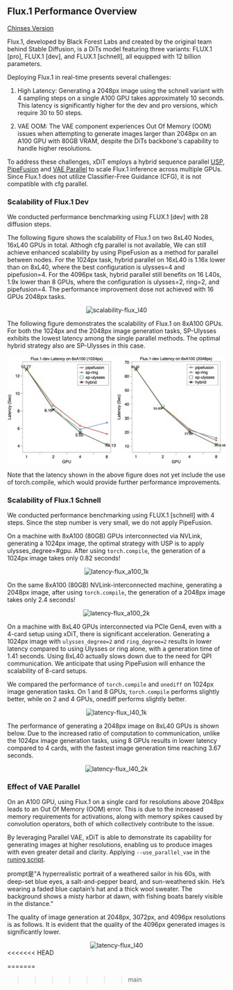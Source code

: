 ## Flux.1 Performance Overview
[Chinses Version](./flux_zh.md)

Flux.1, developed by Black Forest Labs and created by the original team behind Stable Diffusion, is a DiTs model featuring three variants: FLUX.1 [pro], FLUX.1 [dev], and FLUX.1 [schnell], all equipped with 12 billion parameters.

Deploying Flux.1 in real-time presents several challenges:

1. High Latency: Generating a 2048px image using the schnell variant with 4 sampling steps on a single A100 GPU takes approximately 10 seconds. This latency is significantly higher for the dev and pro versions, which require 30 to 50 steps.

2. VAE OOM: The VAE component experiences Out Of Memory (OOM) issues when attempting to generate images larger than 2048px on an A100 GPU with 80GB VRAM, despite the DiTs backbone's capability to handle higher resolutions.

To address these challenges, xDiT employs a hybrid sequence parallel [USP](https://arxiv.org/abs/2405.07719), [PipeFusion](https://arxiv.org/abs/2405.14430) and [VAE Parallel](https://github.com/xdit-project/DistVAE) to scale Flux.1 inference across multiple GPUs.
Since Flux.1 does not utilize Classifier-Free Guidance (CFG), it is not compatible with cfg parallel.

### Scalability of Flux.1 Dev

We conducted performance benchmarking using FLUX.1 [dev] with 28 diffusion steps.

The following figure shows the scalability of Flux.1 on two 8xL40 Nodes, 16xL40 GPUs in total. 
Althogh cfg parallel is not available, We can still achieve enhanced scalability by using PipeFusion as a method for parallel between nodes.
For the 1024px task, hybrid parallel on 16xL40 is 1.16x lower than on 8xL40, where the best configuration is ulysses=4 and pipefusion=4.
For the 4096px task, hybrid parallel still benefits on 16 L40s, 1.9x lower than 8 GPUs, where the configuration is ulysses=2, ring=2, and pipefusion=4.
The performance improvement dose not achieved with 16 GPUs 2048px tasks.


<div align="center">
    <img src="https://raw.githubusercontent.com/xdit-project/xdit_assets/main/performance/scalability/Flux-16L40-crop.png" 
    alt="scalability-flux_l40">
</div>


The following figure demonstrates the scalability of Flux.1 on 8xA100 GPUs.
For both the 1024px and the 2048px image generation tasks, SP-Ulysses exhibits the lowest latency among the single parallel methods. The optimal hybrid strategy also are SP-Ulysses in this case.

<div align="center">
    <img src="https://raw.githubusercontent.com/xdit-project/xdit_assets/main/performance/scalability/Flux-A100-crop.png" 
    alt="scalability-flux_l40">
</div>

Note that the latency shown in the above figure does not yet include the use of torch.compile, which would provide further performance improvements.

### Scalability of Flux.1 Schnell

We conducted performance benchmarking using FLUX.1 [schnell] with 4 steps.
Since the step number is very small, we do not apply PipeFusion.

On a machine with 8xA100 (80GB) GPUs interconnected via NVLink, generating a 1024px image, the optimal strategy with USP is to apply ulysses_degree=#gpu. After using `torch.compile`, the generation of a 1024px image takes only 0.82 seconds!

<div align="center">
    <img src="https://raw.githubusercontent.com/xdit-project/xdit_assets/main/performance/flux/Flux-1K-A100.png" 
    alt="latency-flux_a100_1k">
</div>

On the same 8xA100 (80GB) NVLink-interconnected machine, generating a 2048px image, after using `torch.compile`, the generation of a 2048px image takes only 2.4 seconds!

<div align="center">
    <img src="https://raw.githubusercontent.com/xdit-project/xdit_assets/main/performance/flux/Flux-2K-A100.png" 
    alt="latency-flux_a100_2k">
</div>

On a machine with 8xL40 GPUs interconnected via PCIe Gen4, even with a 4-card setup using xDiT, there is significant acceleration. Generating a 1024px image with `ulysses_degree=2` and `ring_degree=2` results in lower latency compared to using Ulysses or ring alone, with a generation time of 1.41 seconds. Using 8xL40 actually slows down due to the need for QPI communication. 
We anticipate that using PipeFusion will enhance the scalability of 8-card setups.

We compared the performance of `torch.compile` and `onediff` on 1024px image generation tasks. On 1 and 8 GPUs, `torch.compile` performs slightly better, while on 2 and 4 GPUs, onediff performs slightly better.

<div align="center">
    <img src="https://raw.githubusercontent.com/xdit-project/xdit_assets/main/performance/flux/Flux-1k-L40.png" 
    alt="latency-flux_l40_1k">
</div>

The performance of generating a 2048px image on 8xL40 GPUs is shown below. Due to the increased ratio of computation to communication, unlike the 1024px image generation tasks, using 8 GPUs results in lower latency compared to 4 cards, with the fastest image generation time reaching 3.67 seconds.

<div align="center">
    <img src="https://raw.githubusercontent.com/xdit-project/xdit_assets/main/performance/flux/Flux-2k-L40.png" 
    alt="latency-flux_l40_2k">
</div>

### Effect of VAE Parallel

On an A100 GPU, using Flux.1 on a single card for resolutions above 2048px leads to an Out Of Memory (OOM) error. 
This is due to the increased memory requirements for activations, along with memory spikes caused by convolution operators, both of which collectively contribute to the issue.

By leveraging Parallel VAE, xDiT is able to demonstrate its capability for generating images at higher resolutions, enabling us to produce images with even greater detail and clarity. Applying `--use_parallel_vae` in the [runing script](../../examples/run.sh).

prompt是"A hyperrealistic portrait of a weathered sailor in his 60s, with deep-set blue eyes, a salt-and-pepper beard, and sun-weathered skin. He’s wearing a faded blue captain’s hat and a thick wool sweater. The background shows a misty harbor at dawn, with fishing boats barely visible in the distance."

The quality of image generation at 2048px, 3072px, and 4096px resolutions is as follows. It is evident that the quality of the 4096px generated images is significantly lower.

<div align="center">
    <img src="https://raw.githubusercontent.com/xdit-project/xdit_assets/main/performance/flux/flux_image.png" 
    alt="latency-flux_l40">
</div>
<<<<<<< HEAD

=======
>>>>>>> main
